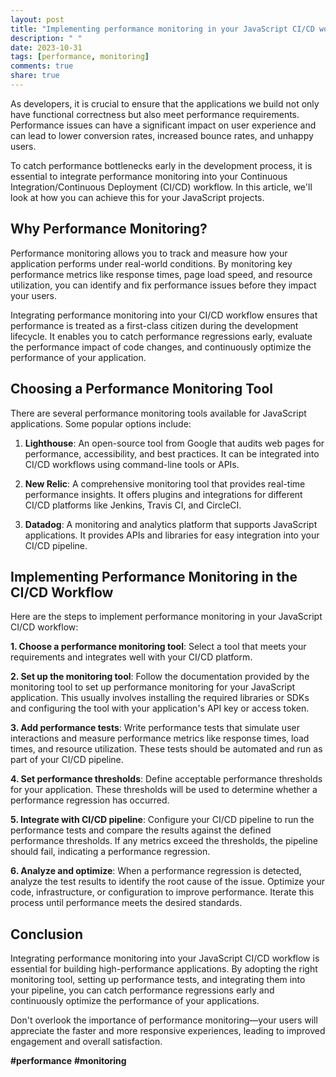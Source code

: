 ```yaml
---
layout: post
title: "Implementing performance monitoring in your JavaScript CI/CD workflow"
description: " "
date: 2023-10-31
tags: [performance, monitoring]
comments: true
share: true
---
```


As developers, it is crucial to ensure that the applications we build not only have functional correctness but also meet performance requirements. Performance issues can have a significant impact on user experience and can lead to lower conversion rates, increased bounce rates, and unhappy users.

To catch performance bottlenecks early in the development process, it is essential to integrate performance monitoring into your Continuous Integration/Continuous Deployment (CI/CD) workflow. In this article, we'll look at how you can achieve this for your JavaScript projects.

## Why Performance Monitoring?

Performance monitoring allows you to track and measure how your application performs under real-world conditions. By monitoring key performance metrics like response times, page load speed, and resource utilization, you can identify and fix performance issues before they impact your users.

Integrating performance monitoring into your CI/CD workflow ensures that performance is treated as a first-class citizen during the development lifecycle. It enables you to catch performance regressions early, evaluate the performance impact of code changes, and continuously optimize the performance of your application.

## Choosing a Performance Monitoring Tool

There are several performance monitoring tools available for JavaScript applications. Some popular options include:

1. **Lighthouse**: An open-source tool from Google that audits web pages for performance, accessibility, and best practices. It can be integrated into CI/CD workflows using command-line tools or APIs.

2. **New Relic**: A comprehensive monitoring tool that provides real-time performance insights. It offers plugins and integrations for different CI/CD platforms like Jenkins, Travis CI, and CircleCI.

3. **Datadog**: A monitoring and analytics platform that supports JavaScript applications. It provides APIs and libraries for easy integration into your CI/CD pipeline.

## Implementing Performance Monitoring in the CI/CD Workflow

Here are the steps to implement performance monitoring in your JavaScript CI/CD workflow:

**1. Choose a performance monitoring tool**: Select a tool that meets your requirements and integrates well with your CI/CD platform.

**2. Set up the monitoring tool**: Follow the documentation provided by the monitoring tool to set up performance monitoring for your JavaScript application. This usually involves installing the required libraries or SDKs and configuring the tool with your application's API key or access token.

**3. Add performance tests**: Write performance tests that simulate user interactions and measure performance metrics like response times, load times, and resource utilization. These tests should be automated and run as part of your CI/CD pipeline.

**4. Set performance thresholds**: Define acceptable performance thresholds for your application. These thresholds will be used to determine whether a performance regression has occurred.

**5. Integrate with CI/CD pipeline**: Configure your CI/CD pipeline to run the performance tests and compare the results against the defined performance thresholds. If any metrics exceed the thresholds, the pipeline should fail, indicating a performance regression.

**6. Analyze and optimize**: When a performance regression is detected, analyze the test results to identify the root cause of the issue. Optimize your code, infrastructure, or configuration to improve performance. Iterate this process until performance meets the desired standards.

## Conclusion

Integrating performance monitoring into your JavaScript CI/CD workflow is essential for building high-performance applications. By adopting the right monitoring tool, setting up performance tests, and integrating them into your pipeline, you can catch performance regressions early and continuously optimize the performance of your applications.

Don't overlook the importance of performance monitoring—your users will appreciate the faster and more responsive experiences, leading to improved engagement and overall satisfaction.

**#performance** **#monitoring**